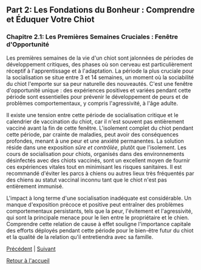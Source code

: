 ## **Part 2: Les Fondations du Bonheur : Comprendre et Éduquer Votre Chiot**

### **Chapitre 2.1: Les Premières Semaines Cruciales : Fenêtre d'Opportunité**

Les premières semaines de la vie d'un chiot sont jalonnées de périodes de développement critiques, des phases où son cerveau est particulièrement réceptif à l'apprentissage et à l'adaptation. La période la plus cruciale pour la socialisation se situe entre 3 et 14 semaines, un moment où la sociabilité du chiot l'emporte sur sa peur naturelle des nouveautés. C'est une fenêtre d'opportunité unique : des expériences positives et variées pendant cette période sont essentielles pour prévenir le développement de peurs et de problèmes comportementaux, y compris l'agressivité, à l'âge adulte.

Il existe une tension entre cette période de socialisation critique et le calendrier de vaccination du chiot, car il n'est souvent pas entièrement vacciné avant la fin de cette fenêtre. L'isolement complet du chiot pendant cette période, par crainte de maladies, peut avoir des conséquences profondes, menant à une peur et une anxiété permanentes. La solution réside dans une exposition *sûre et contrôlée*, plutôt que l'isolement. Les cours de socialisation pour chiots, organisés dans des environnements désinfectés avec des chiots vaccinés, sont un excellent moyen de fournir ces expériences vitales tout en minimisant les risques sanitaires. Il est recommandé d'éviter les parcs à chiens ou autres lieux très fréquentés par des chiens au statut vaccinal inconnu tant que le chiot n'est pas entièrement immunisé.

L'impact à long terme d'une socialisation inadéquate est considérable. Un manque d'exposition précoce et positive peut entraîner des problèmes comportementaux persistants, tels que la peur, l'évitement et l'agressivité, qui sont la principale menace pour le lien entre le propriétaire et le chien. Comprendre cette relation de cause à effet souligne l'importance capitale des efforts déployés pendant cette période pour le bien-être futur du chiot et la qualité de la relation qu'il entretiendra avec sa famille. 

[Précédent](./1.5_le_partenaire_sante.md) | [Suivant](./2.2_decoder_le_langage.md)

[Retour à l'accueil](../index.md) 